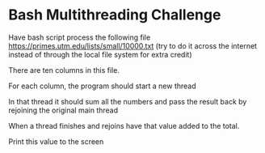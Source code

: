 # Bash Multithreading Challenge

Have bash script process the following file https://primes.utm.edu/lists/small/10000.txt (try to do it across the internet instead of through the local file system for extra credit)

There are ten columns in this file.

For each column, the program should start a new thread

In that thread it should sum all the numbers and pass the result back by rejoining the original main thread

When a thread finishes and rejoins have that value added to the total.

Print this value to the screen

